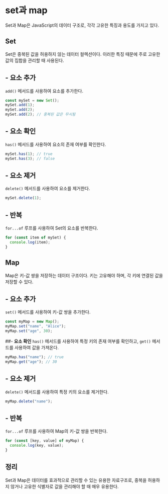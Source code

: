 # set과 map

Set과 Map은 JavaScript의 데이터 구조로, 각각 고유한 특징과 용도를 가지고 있다.

## **Set**

Set은 중복된 값을 허용하지 않는 데이터 컬렉션이다. 이러한 특징 때문에 주로 고유한 값의 집합을 관리할 때 사용된다.

## - **요소 추가**

`add()` 메서드를 사용하여 요소를 추가한다.

```javascript
const mySet = new Set();
mySet.add(1);
mySet.add(2);
mySet.add(2); // 중복된 값은 무시됨
```

## - **요소 확인**

`has()` 메서드를 사용하여 요소의 존재 여부를 확인한다.

```javascript
mySet.has(1); // true
mySet.has(3); // false
```

## - **요소 제거**

`delete()` 메서드를 사용하여 요소를 제거한다.

```javascript
mySet.delete(1);
```

## - **반복**

`for...of` 루프를 사용하여 Set의 요소를 반복한다.

```javascript
for (const item of mySet) {
  console.log(item);
}
```

## **Map**

Map은 키-값 쌍을 저장하는 데이터 구조이다. 키는 고유해야 하며, 각 키에 연결된 값을 저장할 수 있다.

## - **요소 추가**

`set()` 메서드를 사용하여 키-값 쌍을 추가한다.

```javascript
const myMap = new Map();
myMap.set("name", "Alice");
myMap.set("age", 30);
```

##- **요소 확인**
`has()` 메서드를 사용하여 특정 키의 존재 여부를 확인하고, `get()` 메서드를 사용하여 값을 가져온다.

```javascript
myMap.has("name"); // true
myMap.get("age"); // 30
```

## - **요소 제거**

`delete()` 메서드를 사용하여 특정 키의 요소를 제거한다.

```javascript
myMap.delete("name");
```

## - **반복**

`for...of` 루프를 사용하여 Map의 키-값 쌍을 반복한다.

```javascript
for (const [key, value] of myMap) {
  console.log(key, value);
}
```

## 정리

Set과 Map은 데이터를 효과적으로 관리할 수 있는 유용한 자료구조로, 중복을 허용하지 않거나 고유한 식별자로 값을 관리해야 할 때 매우 유용한다.
